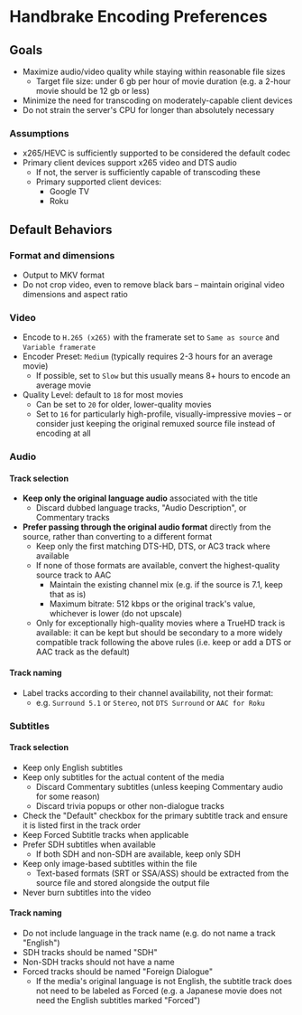 # Handbrake Encoding Preferences

## Goals
* Maximize audio/video quality while staying within reasonable file sizes
  * Target file size: under 6 gb per hour of movie duration (e.g. a 2-hour movie should be 12 gb or less)
* Minimize the need for transcoding on moderately-capable client devices
* Do not strain the server's CPU for longer than absolutely necessary

### Assumptions
* x265/HEVC is sufficiently supported to be considered the default codec
* Primary client devices support x265 video and DTS audio
  * If not, the server is sufficiently capable of transcoding these
  * Primary supported client devices:
    * Google TV
    * Roku

## Default Behaviors

### Format and dimensions
* Output to MKV format
* Do not crop video, even to remove black bars – maintain original video dimensions and aspect ratio

### Video
* Encode to `H.265 (x265)` with the framerate set to `Same as source` and `Variable framerate`
* Encoder Preset: `Medium` (typically requires 2-3 hours for an average movie)
  * If possible, set to `Slow` but this usually means 8+ hours to encode an average movie
* Quality Level: default to `18` for most movies
  * Can be set to `20` for older, lower-quality movies
  * Set to `16` for particularly high-profile, visually-impressive movies – or consider just keeping the original remuxed source file instead of encoding at all

### Audio
#### Track selection
* **Keep only the original language audio** associated with the title
  * Discard dubbed language tracks, "Audio Description", or Commentary tracks
* **Prefer passing through the original audio format** directly from the source, rather than converting to a different format
  * Keep only the first matching DTS-HD, DTS, or AC3 track where available
  * If none of those formats are available, convert the highest-quality source track to AAC
    * Maintain the existing channel mix (e.g. if the source is 7.1, keep that as is)
    * Maximum bitrate: 512 kbps or the original track's value, whichever is lower (do not upscale)
  * Only for exceptionally high-quality movies where a TrueHD track is available: it can be kept but should be secondary to a more widely compatible track following the above rules (i.e. keep or add a DTS or AAC track as the default)

#### Track naming
* Label tracks according to their channel availability, not their format:
  * e.g. `Surround 5.1` or `Stereo`, not `DTS Surround` or `AAC for Roku`

### Subtitles
#### Track selection
* Keep only English subtitles
* Keep only subtitles for the actual content of the media
  * Discard Commentary subtitles (unless keeping Commentary audio for some reason)
  * Discard trivia popups or other non-dialogue tracks
* Check the "Default" checkbox for the primary subtitle track and ensure it is listed first in the track order
* Keep Forced Subtitle tracks when applicable
* Prefer SDH subtitles when available
  * If both SDH and non-SDH are available, keep only SDH
* Keep only image-based subtitles within the file
  * Text-based formats (SRT or SSA/ASS) should be extracted from the source file and stored alongside the output file
* Never burn subtitles into the video

#### Track naming
* Do not include language in the track name (e.g. do not name a track "English")
* SDH tracks should be named "SDH"
* Non-SDH tracks should not have a name
* Forced tracks should be named "Foreign Dialogue"
  * If the media's original language is not English, the subtitle track does not need to be labeled as Forced (e.g. a Japanese movie does not need the English subtitles marked "Forced")
